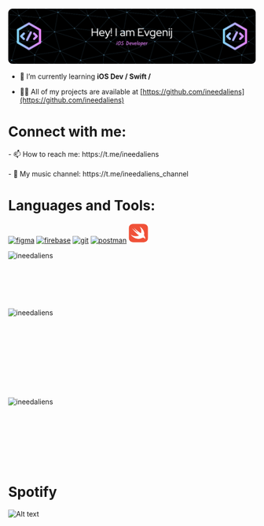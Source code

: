 ![Header](./github-header-image.png)

- 🌱 I’m currently learning **iOS Dev / Swift /**

- 👨‍💻 All of my projects are available at [https://github.com/ineedaliens](https://github.com/ineedaliens)


<h1 align="left">Connect with me:</h1>
<p align="left">
- 📫 How to reach me: https://t.me/ineedaliens <br></br>
- 🎵 My music channel: https://t.me/ineedaliens_channel
</p>
<h1 align="left">Languages and Tools:</h1>
<p align="left">
<a href="https://www.figma.com/" target="_blank" rel="noreferrer"> <img src="https://www.vectorlogo.zone/logos/figma/figma-icon.svg" alt="figma" width="40" height="40"/></a>
<a href="https://firebase.google.com/" target="_blank" rel="noreferrer"> <img src="https://www.vectorlogo.zone/logos/firebase/firebase-icon.svg" alt="firebase" width="40" height="40"/></a>
<a href="https://git-scm.com/" target="_blank" rel="noreferrer"> <img src="https://www.vectorlogo.zone/logos/git-scm/git-scm-icon.svg" alt="git" width="40" height="40"/></a>
<a href="https://postman.com" target="_blank" rel="noreferrer"> <img src="https://www.vectorlogo.zone/logos/getpostman/getpostman-icon.svg" alt="postman" width="40" height="40"/></a>
<a href="https://developer.apple.com/swift/" target="_blank" rel="noreferrer"> <img src="https://raw.githubusercontent.com/devicons/devicon/master/icons/swift/swift-original.svg" alt="swift" width="40" height="40"/> </a> </p>

<p><img align="left" src="https://github-readme-stats.vercel.app/api/top-langs?username=ineedaliens&show_icons=true&locale=en&layout=compact" alt="ineedaliens" /></p><br></br><br></br><br></br>
<p>&nbsp;<img align="left" src="https://github-readme-stats.vercel.app/api?username=ineedaliens&show_icons=true&locale=en" alt="ineedaliens" /></p><br></br><br></br><br></br><br></br>
<p><img align="left" src="https://github-readme-streak-stats.herokuapp.com/?user=ineedaliens&" alt="ineedaliens" /></p><br></br><br></br><br></br><br></br>
<p><h1 align="left">Spotify</h1></p>
<p align="left">

![Alt text](https://spotify-recently-played-readme.vercel.app/api?user=iwas777)

</p>
